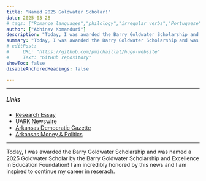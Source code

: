 ```yaml
---
title: "Named 2025 Goldwater Scholar!" 
date: 2025-03-28
# tags: ["Romance languages","philology","irregular verbs","Portuguese","Italian","French","Spanish","simulations","dataset","python"]
author: ["Abhinav Komanduri"]
description: "Today, I was awarded the Barry Goldwater Scholarship and was named a 2025 Goldwater Scholar!"
summary: "Today, I was awarded the Barry Goldwater Scholarship and was named a 2025 Goldwater Scholar!"
# editPost:
#     URL: "https://github.com/pmichaillat/hugo-website"
#     Text: "GitHub repository"
showToc: false
disableAnchoredHeadings: false

---
```

---
##### Links
+ [Research Essay]()
+ [UARK Newswire](https://news.uark.edu/articles/77386/three-u-of-a-students-selected-as-goldwater-scholars)
+ [Arkansas Democratic Gazette](https://www.arkansasonline.com/news/2025/apr/19/5-arkansans-at-3-institutions-named-goldwater/)
+ [Arkansas Money & Politics](https://armoneyandpolitics.com/three-goldwater-scholarship/)
---

Today, I was awarded the Barry Goldwater Scholarship and was named a 2025 Goldwater Scholar by the Barry Goldwater Scholarship and Excellence in Education Foundation! I am incredibly honored by this news and I am inspired to continue my career in reserach. 